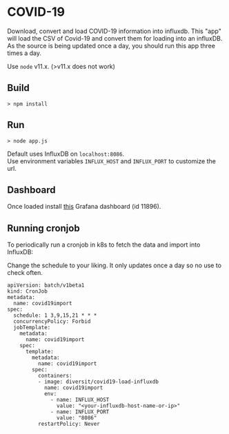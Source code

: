 # COVID-19
Download, convert and load COVID-19 information into influxdb.
This "app" will load the CSV of Covid-19 and convert them for loading into an influxDB.
As the source is being updated once a day, you should run this app three times a day.

Use `node` v11.x. (>v11.x does not work)

## Build

`> npm install`

## Run

`> node app.js`

Default uses InfluxDB on `localhost:8086`.  
Use environment variables `INFLUX_HOST` and `INFLUX_PORT` to customize the url.

## Dashboard

Once loaded install [this](https://grafana.com/grafana/dashboards/11896) Grafana dashboard (id 11896).

## Running cronjob

To periodically run a cronjob in k8s to fetch the data and import into InfluxDB:

Change the schedule to your liking. It only updates once a day so no use to check often.

```
apiVersion: batch/v1beta1
kind: CronJob
metadata:
  name: covid19import
spec:
  schedule: 1 3,9,15,21 * * *
  concurrencyPolicy: Forbid
  jobTemplate:
    metadata:
      name: covid19import
    spec:
      template:
        metadata:
          name: covid19import
        spec:
          containers:
          - image: diversit/covid19-load-influxdb
            name: covid19import
            env:
              - name: INFLUX_HOST
                value: "<your-influxdb-host-name-or-ip>"
              - name: INFLUX_PORT
                value: "8086"
          restartPolicy: Never
```